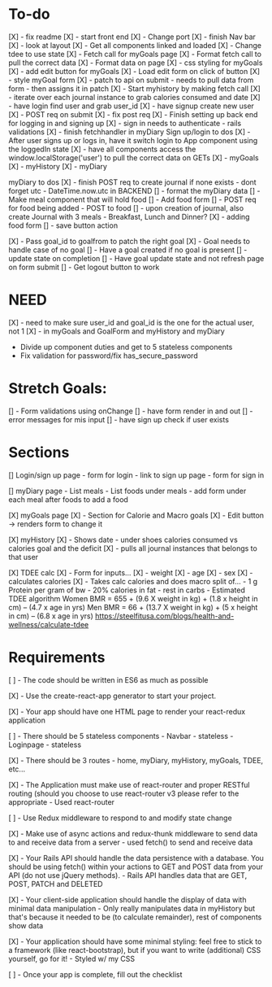 # To-do
[X] - fix readme
[X] - start front end
[X] - Change port
[X] - finish Nav bar
[X] - look at layout
[X] - Get all components linked and loaded
[X] - Change tdee to use state
[X] - Fetch call for myGoals page
[X] - Format fetch call to pull the correct data
[X] - Format data on page
[X] - css styling for myGoals
[X] - add edit button for myGoals
[X] - Load edit form on click of button
[X] - style myGoal form
[X] - patch to api on submit
    - needs to pull data from form
    - then assigns it in patch
[X] - Start myhistory by making fetch call
[X] - iterate over each journal instance to grab calories consumed and date
[X] - have login find user and grab user_id
[X] - have signup create new user
    [X] - POST req on submit
    [X] - fix post req
[X] - Finish setting up back end for logging in and signing up
[X] - sign in needs to authenticate - rails validations
[X] - finish fetchhandler in myDiary
Sign up/login to dos
[X] - After user signs up or logs in, have it switch login to App component using the loggedIn state
[X] - have all components access the window.localStorage('user') to pull the correct data on GETs
   [X] - myGoals
   [X] - myHistory
   [X] - myDiary

myDiary to dos
[X] - finish POST req to create journal if none exists - dont forget utc - DateTime.now.utc in BACKEND
[] - format the myDiary data
[] - Make meal component that will hold food
[] - Add food form
[] - POST req for food being added
    - POST to food
[] - upon creation of journal, also create Journal with 3 meals - Breakfast, Lunch and Dinner?
[X] - adding food form
[] - save button action

[X] - Pass goal_id to goalfrom to patch the right goal
[X] - Goal needs to handle case of no goal
[] - Have a goal created if no goal is present
    [] - update state on completion
[] - Have goal update state and not refresh page on form submit
[] - Get logout button to work

# NEED
[X] - need to make sure user_id and goal_id is the one for the actual user, not 1
    [X] - in myGoals and GoalForm and myHistory and myDiary
- Divide up component duties and get to 5 stateless components
- Fix validation for password/fix has_secure_password

# Stretch Goals:
[] - Form validations using onChange
[] - have form render in and out
[] - error messages for mis input
[] - have sign up check if user exists

# Sections
[] Login/sign up page
    - form for login
    - link to sign up page
    - form for sign in

[] myDiary page
    - List meals
    - List foods under meals
    - add form under each meal after foods to add a food

[X] myGoals page 
    [X] - Section for Calorie and Macro goals
    [X] - Edit button -> renders form to change it

[X] myHistory
    [X] - Shows date
        - under shoes calories consumed vs calories goal and the deficit
    [X] - pulls all journal instances that belongs to that user

[X] TDEE calc
    [X] - Form for inputs...
        [X] - weight
        [X] - age
        [X] - sex
        [X] - calculates calories
    [X] - Takes calc calories and does macro split of...
        - 1 g Protein per gram of bw
        - 20% calories in fat
        - rest in carbs
    - Estimated TDEE algorithm
    Women BMR = 655 + (9.6 X weight in kg) + (1.8 x height in cm) – (4.7 x age in yrs)
    Men BMR = 66 + (13.7 X weight in kg) + (5 x height in cm) – (6.8 x age in yrs)
    https://steelfitusa.com/blogs/health-and-wellness/calculate-tdee

# Requirements

[ ] - The code should be written in ES6 as much as possible

[X] - Use the create-react-app generator to start your project.

[X] - Your app should have one HTML page to render your react-redux application

[ ] - There should be 5 stateless components
    - Navbar - stateless
    - Loginpage - stateless

[X] - There should be 3 routes
    - home, myDiary, myHistory, myGoals, TDEE, etc...

[X] - The Application must make use of react-router and proper RESTful routing (should you choose to use react-router v3 please refer to the appropriate
    - Used react-router

[ ] - Use Redux middleware to respond to and modify state change

[X] - Make use of async actions and redux-thunk middleware to send data to and receive data from a server
    - used fetch() to send and receive data

[X] - Your Rails API should handle the data persistence with a database. You should be using fetch() within your actions to GET and POST data from your API (do not use jQuery methods).
    - Rails API handles data that are GET, POST, PATCH and DELETED

[X] - Your client-side application should handle the display of data with minimal data manipulation
    - Only really manipulates data in myHistory but that's because it needed to be (to calculate remainder), rest of components show data

[X] - Your application should have some minimal styling: feel free to stick to a framework (like react-bootstrap), but if you want to write (additional) CSS yourself, go for it!
    - Styled w/ my CSS

[ ] - Once your app is complete, fill out the checklist